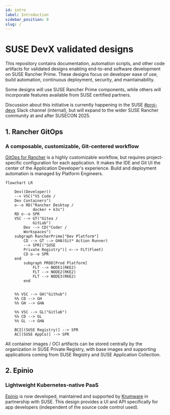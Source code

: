 ```yaml
---
id: intro
label: Introduction
sidebar_position: 0
slug: /
---
```


# SUSE DevX validated designs

This repository contains documentation, automation scripts, and other code
artifacts for validated designs enabling end-to-end software development on SUSE
Rancher Prime. These designs focus on developer ease of use, build automation,
continuous deployment, security, and maintainability.

Some designs will use SUSE Rancher Prime components, while others will
incorporate features available from SUSE certified partners.

Discussion about this initiative is currently happening in the SUSE [#proj-devx](https://app.slack.com/client/T02863RC2AC/C088797UWCA) Slack channel
(internal), but will expand to the wider SUSE Rancher community at and
after SUSECON 2025.

## 1. Rancher GitOps 

### A composable, customizable, Git-centered workflow

[GitOps for Rancher](gitops-overview.md) is a highly customizable
workflow, but requires project-specific configuration for each application. It
makes the IDE and Git UI the center of the Application Developer's experience.
Build and deployment automation is managed by Platform Engineers.

```mermaid
flowchart LR

    Dev((Developer))
    --> VSC("VS Code /
    Dev Containers") 
    o--o RD("Rancher Desktop / 
            docker + k3s")
    RD o--o SPR
    VSC --> GT("Gitea /
            GitLab")
        Dev --> CD("Coder /
        Workspaces") 
    subgraph RancherPrime["Dev Platform"]
        CD --> GT --> GHA(Git* Action Runner)
        --> SPR[("SUSE 
        Private Registry")] <--> FLT(Fleet)
        CD o--o SPR
    end
        subgraph PROD[Prod Platform]
            FLT --> NODE1(RKE2)
            FLT --> NODE2(RKE2)
            FLT --> NODE3(RKE2)
        end


    %% VSC --> GH("Github")
    %% CD --> GH
    %% GH --> GHA

    %% VSC --> GL("Gitlab")
    %% CD --> GL
    %% GL --> GHA

    BCI[(SUSE Registry)] --> SPR
    AC[(SUSE AppCo)] --> SPR
```

All container images / OCI artifacts can be stored centrally by the organization
in SUSE Private Registry, with base images and supporting applications coming
from SUSE Registry and SUSE Application Collection.

## 2. Epinio 

### Lightweight Kubernetes-native PaaS

[Epinio](https://epinio.io/) is now developed, maintained and supported by
[Krumware](https://krum.io) in partnership with SUSE. This design provides a UI
and API specifically for app developers (independent of the source code control
used).
